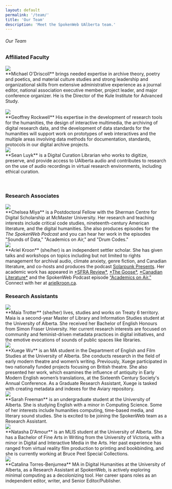 ```yaml
---
layout: default
permalink: '/team/'
title: 'Our Team'
description: 'Meet the SpokenWeb UAlberta team.'
---
```


<h6 class = 'page-title'>Our Team</h6>

### Affiliated Faculty

<div class = "figure bio"><img src="{{ '/img/bio/Mike.jpg' | absolute_url }}" /></div>
**Michael O'Driscoll** brings needed expertise in archive theory, poetry and poetics, and material culture studies and strong leadership and organizational skills from extensive administrative experience as a journal editor, national association executive member, project leader, and major conference organizer. He is the Director of the Kule Institute for Advanced Study. <br><br>


<div class = "figure bio"><img src="{{ '/img/bio/Rockwell.jpg' | absolute_url }}" /></div>
**Geoffrey Rockwell** His expertise in the development of research tools for the humanities, the design of interactive multimedia, the archiving of digital research data, and the development of data standards for the humanities will support work on prototypes of web interactives and the multiple areas involving data methods for documentation, standards, protocols in our digital archive projects.


<div class = "figure bio"><img src="{{ '/img/bio/Luyk.jpg' | absolute_url }}" /></div>
**Sean Luyk** is a Digital Curation Librarian who works to digitize, preserve, and provide access to UAlberta audio and contributes to research on the use of audio recordings in virtual research environments, including ethical curation.<br><br><br>

### Research Associates  

<div class = "figure bio"><img src="{{ '/img/bio/Miya.jpg' | absolute_url }}" /></div>
**Chelsea Miya**  is a Postdoctoral Fellow with the Sherman Centre for Digital Scholarship at McMaster University. Her research and teaching interests include critical code studies, nineteenth-century American literature, and the digital humanities. She also produces episodes for the <i>The SpokenWeb Podcast</i> and you can hear her work in the episodes "Sounds of Data," "Academics on Air," and "Drum Codes."

<div class = "figure bio"><img src="{{ '/img/bio/Ariel Kroon headshot 1.jpg' | absolute_url }}" /></div>
**Ariel Kroon** (she/her) is an independent settler scholar. She has given talks and workshops on topics including but not limited to rights management for archival audio, climate anxiety, genre fiction, and Canadian literature, and co-hosts and produces the podcast <a href="https://solarpunkpresents.com/" target="_blank">Solarpunk Presents</a>. Her academic work has appeared in <a href="https://sfrareview.org/2021/04/23/living-beyond-the-end-times-an-argument-for-queer-utopianism/" target="_blank">*SFRA Review*</a>, <a href="https://scholars.wlu.ca/thegoose/vol18/iss1/2/" target="_blank">*The Goose*</a>, <a href="https://ojs.library.ubc.ca/index.php/canlit/article/view/187498" target="_blank">*Canadian Literature*</a> and the SpokenWeb Podcast episode <a href="https://spokenweb.ca/podcast/episodes/academics-on-air/" target="_blank">“Academics on Air.”</a> Connect with her at <a href="https://arielkroon.ca/" target="_blank">arielkroon.ca</a>.

### Research Assistants



<div class = "figure bio"><img src="{{ '/img/bio/Trotter.jpg' | absolute_url }}" /></div>
**Maia Trotter** (she/her) lives, studies and works on Treaty 6 territory. Maia is a second-year Master of Library and Information Studies student at the University of Alberta. She received her Bachelor of English Honours from Simon Fraser University. Her current research interests are focused on community and feminist-driven metadata practices in digital initiatives, and the emotive evocations of sounds of public spaces like libraries.

<div class = "figure bio"><img src="{{ '/img/bio/Xuege-Wudic8.jpeg' | absolute_url }}" /></div>
**Xuege Wu** is an MA student in the Department of English and Film Studies at the University of Alberta. She conducts research in the field of early modern theatre and women’s writing. Previously, Xuege participated in two nationally funded projects focusing on British theatre. She also presented her work, which examines the influence of antiquity in Early Modern English women’s translations, at the Sixteenth Century Society's Annual Conference. As a Graduate Research Assistant, Xuege is tasked with creating metadata and indexes for the Aviary repository.

<div class = "figure bio"><img src="{{ '/img/bio/Sarah-dic08.jpg' | absolute_url }}" /></div>
**Sarah Freeman** is an undergraduate student at the University of Alberta. She is studying English with a minor in Computing Science. Some of her interests include humanities computing, time-based media, and literary sound studies. She is excited to be joining the SpokenWeb team as a Research Assistant.

<div class = "figure bio"><img src="{{'img/bio/Natasha DAmours photo.jpg | absolute_url }}" /></div>
**Natasha D'Amour** is an MLIS student at the University of Alberta. She has a Bachelor of Fine Arts in Writing from the University of Victoria, with a minor in Digital and Interactive Media in the Arts. Her past experience has ranged from virtual reality film production to printing and bookbinding, and she is currently working at Bruce Peel Special Collections.

<div class = "figure bio"><img src="{{ '/img/bio/catalina-torres.jpeg' | absolute_url }}" /></div>
**Catalina Torres-Benjumea** MA in Digital Humanities at the University of Alberta, as a Research Assistant at SpokenWeb, is actively exploring minimal computing as a decolonizing tool. Her career spans roles as an independent editor, writer, and Senior Editor/Publisher. 


<br><br><br>



